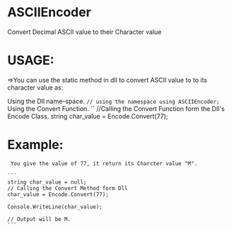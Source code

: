 # ASCIIEncoder
 Convert Decimal ASCII value to their Character value
 
 # USAGE:
   =>You can use the static method in dll to convert ASCII value to to its character value as:
   
   Using the Dll name-space.
   ``
   // using the namespace
   using ASCIIEncoder;
   ``
   Using the Convert Function.
   ``
   //Calling the Convert Function form the Dll's Encode Class.
   string char_value = Encode.Convert(77);
   
   # Example:
     You give the value of 77, it return its Charcter value "M".
     
    ```
    string char_value = null;
    // Calling the Convert Method form Dll
    char_value = Encode.Convert(77);
    
    Console.WriteLine(char_value);
    
    // Output will be M.
    ```
